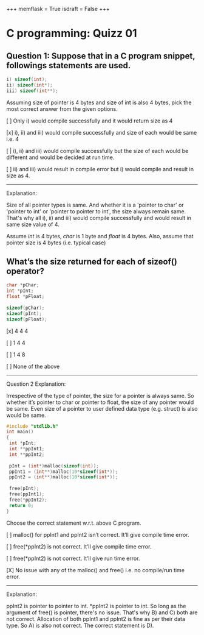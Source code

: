 +++
memflask = True
isdraft = False
+++

# C programming: Quizz 01 

## Question 1: Suppose that in a C program snippet, followings statements are used.


```c
i) sizeof(int);
ii) sizeof(int*);
iii) sizeof(int**);
```


Assuming size of pointer is 4 bytes and size of int is also 4 bytes, pick the most correct answer from the given options.


[ ] Only i) would compile successfully and it would return size as 4

[x] i), ii) and iii) would compile successfully and size of each would be same i.e. 4 

[ | i), ii) and iii) would compile successfully but the size of each would be different and would be decided at run time. 

[ ] ii) and iii) would result in compile error but i) would compile and result in size as 4. 

----
Explanation:

Size of all pointer types is same. And whether it is a 'pointer to char' or 'pointer to int' or 'pointer to pointer to int', the size always remain same. That's why all i), ii) and iii) would compile successfully and would result in same size value of 4.

Assume *int* is 4 bytes, *char* is 1 byte and *float* is 4 bytes. Also, assume that pointer size is 4 bytes (i.e. typical case)

## What’s the size returned for each of sizeof() operator?

```C
char *pChar;
int *pInt;
float *pFloat;
 
sizeof(pChar);
sizeof(pInt);
sizeof(pFloat);
```

[x] 4 4 4 

[ ] 1 4 4 

[ ] 1 4 8 

[ ] None of the above 

----

Question 2 Explanation: 

Irrespective of the type of pointer, the size for a pointer is always same. So whether it’s pointer to char or pointer to float, the size of any pointer would be same. Even size of a pointer to user defined data type (e.g. struct) is also would be same.

```C
#include "stdlib.h"
int main()
{
 int *pInt;
 int **ppInt1;
 int **ppInt2;
 
 pInt = (int*)malloc(sizeof(int));
 ppInt1 = (int**)malloc(10*sizeof(int*));
 ppInt2 = (int**)malloc(10*sizeof(int*));
 
 free(pInt);
 free(ppInt1);
 free(*ppInt2);
 return 0;
}
```

Choose the correct statement w.r.t. above C program.

[ ] malloc() for ppInt1 and ppInt2 isn’t correct. It’ll give compile time error. 

[ ] free(*ppInt2) is not correct. It’ll give compile time error. 

[ ] free(*ppInt2) is not correct. It’ll give run time error. 

[X] No issue with any of the malloc() and free() i.e. no compile/run time error. 

----

Explanation:

ppInt2 is pointer to pointer to int. *ppInt2 is pointer to int. So long as the argument of free() is pointer, there's no issue. That's why B) and C) both are not correct. Allocation of both ppInt1 and ppInt2 is fine as per their data type. So A) is also not correct. The correct statement is D).
